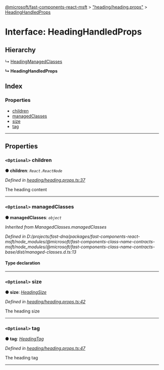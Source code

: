 [@microsoft/fast-components-react-msft](../README.md) > ["heading/heading.props"](../modules/_heading_heading_props_.md) > [HeadingHandledProps](../interfaces/_heading_heading_props_.headinghandledprops.md)

# Interface: HeadingHandledProps

## Hierarchy

↳  [HeadingManagedClasses](_heading_heading_props_.headingmanagedclasses.md)

**↳ HeadingHandledProps**

## Index

### Properties

* [children](_heading_heading_props_.headinghandledprops.md#children)
* [managedClasses](_heading_heading_props_.headinghandledprops.md#managedclasses)
* [size](_heading_heading_props_.headinghandledprops.md#size)
* [tag](_heading_heading_props_.headinghandledprops.md#tag)

---

## Properties

<a id="children"></a>

### `<Optional>` children

**● children**: *`React.ReactNode`*

*Defined in [heading/heading.props.ts:37](https://github.com/Microsoft/fast-dna/blob/164dd3ca/packages/fast-components-react-msft/src/heading/heading.props.ts#L37)*

The heading content

___
<a id="managedclasses"></a>

### `<Optional>` managedClasses

**● managedClasses**: *`object`*

*Inherited from ManagedClasses.managedClasses*

*Defined in D:/projects/fast-dna/packages/fast-components-react-msft/node_modules/@microsoft/fast-components-class-name-contracts-msft/node_modules/@microsoft/fast-components-class-name-contracts-base/dist/managed-classes.d.ts:13*

#### Type declaration

___
<a id="size"></a>

### `<Optional>` size

**● size**: *[HeadingSize](../enums/_heading_heading_props_.headingsize.md)*

*Defined in [heading/heading.props.ts:42](https://github.com/Microsoft/fast-dna/blob/164dd3ca/packages/fast-components-react-msft/src/heading/heading.props.ts#L42)*

The heading size

___
<a id="tag"></a>

### `<Optional>` tag

**● tag**: *[HeadingTag](../enums/_heading_heading_props_.headingtag.md)*

*Defined in [heading/heading.props.ts:47](https://github.com/Microsoft/fast-dna/blob/164dd3ca/packages/fast-components-react-msft/src/heading/heading.props.ts#L47)*

The heading tag

___

